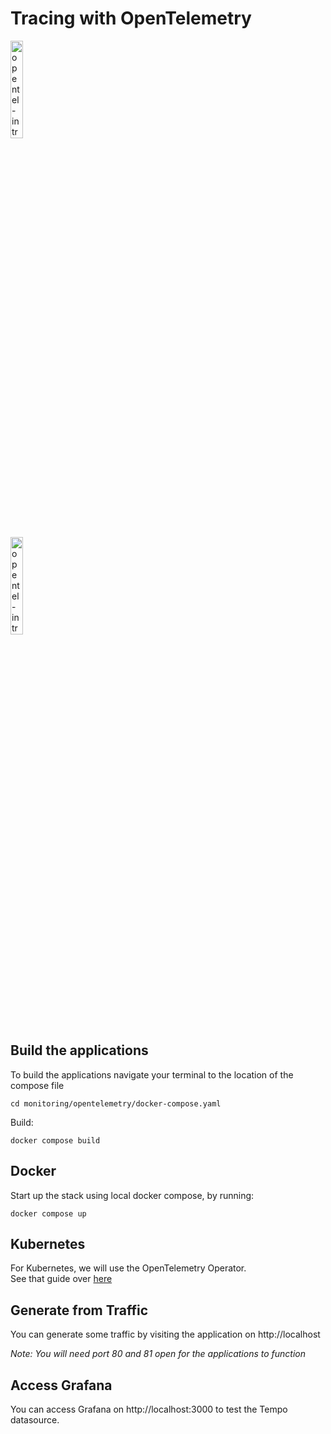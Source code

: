 # Tracing with OpenTelemetry


<a href="https://youtu.be/bIxt1b0GOU4" title="fluentd-intro"><img src="https://i.ytimg.com/vi/bIxt1b0GOU4/hqdefault.jpg" width="20%" alt="opentel-intro" /></a> 

<a href="https://youtu.be/LQOeaxfiAt8" title="fluentd-intro"><img src="https://i.ytimg.com/vi/LQOeaxfiAt8/hqdefault.jpg" width="20%" alt="opentel-intro" /></a> 


## Build the applications 

To build the applications navigate your terminal to the location of the compose file

```
cd monitoring/opentelemetry/docker-compose.yaml
```

Build: 

```
docker compose build
```

## Docker

Start up the stack using local docker compose, by running:

```
docker compose up
```

## Kubernetes

For Kubernetes, we will use the OpenTelemetry Operator. </br>
See that guide over [here](./kubernetes/README.md)


## Generate from Traffic

You can generate some traffic by visiting the application on http://localhost

<i>Note: You will need port 80 and 81 open for the applications to function</i>

## Access Grafana

You can access Grafana on http://localhost:3000 to test the Tempo datasource.

